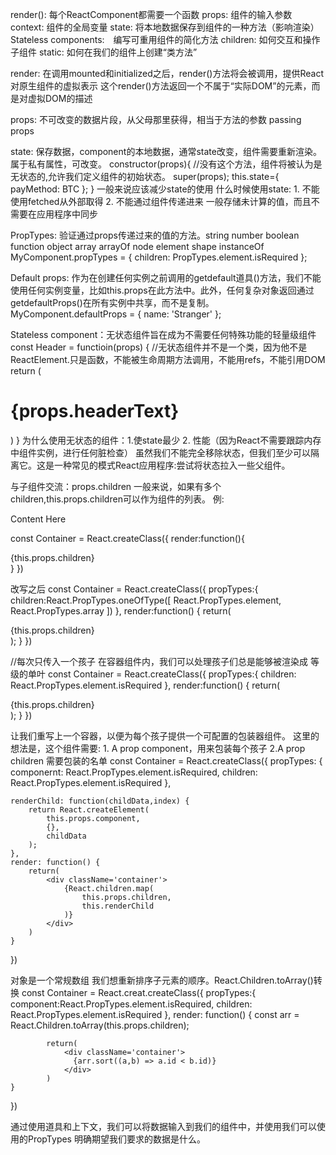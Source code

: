render(): 每个ReactComponent都需要一个函数
props: 组件的输入参数
context: 组件的全局变量
state: 将本地数据保存到组件的一种方法（影响渲染）
Stateless components:　编写可重用组件的简化方法
children: 如何交互和操作子组件
static: 如何在我们的组件上创建“类方法”


render: 在调用mounted和initialized之后，render()方法将会被调用，提供React对原生组件的虚拟表示
这个render()方法返回一个不属于“实际DOM”的元素，而是对虚拟DOM的描述



props: 不可改变的数据片段，从父母那里获得，相当于方法的参数   passing props

state: 保存数据，component的本地数据，通常state改变，组件需要重新渲染。属于私有属性，可改变。
  constructor(props){ //没有这个方法，组件将被认为是无状态的,允许我们定义组件的初始状态。
        super(props);
        this.state={
            payMethod: BTC
        };
    }
一般来说应该减少state的使用
什么时候使用state: 1. 不能使用fetched从外部取得 2. 不能通过组件传递进来
一般存储未计算的值，而且不需要在应用程序中同步


PropTypes: 验证通过props传递过来的值的方法。string number boolean function object array arrayOf node element shape instanceOf
MyComponent.propTypes = {
  children: PropTypes.element.isRequired
};

Default props: 作为在创建任何实例之前调用的getdefault道具()方法，我们不能使用任何实例变量，比如this.props在此方法中。此外，任何复杂对象返回通过getdefaultProps()在所有实例中共享，而不是复制。
MyComponent.defaultProps = {
  name: 'Stranger'
};


Stateless component：无状态组件旨在成为不需要任何特殊功能的轻量级组件
const Header = functioin(props) { //无状态组件并不是一个类，因为他不是ReactElement.只是函数，不能被生命周期方法调用，不能用refs，不能引用DOM
    return (<h1>{props.headerText}</h1>)
}
为什么使用无状态的组件：1.使state最少 2. 性能（因为React不需要跟踪内存中组件实例，进行任何脏检查）
虽然我们不能完全移除状态，但我们至少可以隔离它。这是一种常见的模式React应用程序:尝试将状态拉入一些父组件。


与子组件交流：props.children
一般来说，如果有多个children,this.props.children可以作为组件的列表。
例:
<Container>
    <Article headline='An interesting Article'>
      Content Here
    </Article>
</Container>

const Container = React.createClass({
    render:function(){
        <div className='container'>
            {this.props.children}
        </div>
    }
})

改写之后
const Container = React.createClass({
    propTypes:{
        children:React.PropTypes.oneOfType([
            React.PropTypes.element,
            React.PropTypes.array
        ])
    },
    render:function() {
        return(
            <div className='container'>
                {this.props.children}
            </div>
        );
    }
})

//每次只传入一个孩子
在容器组件内，我们可以处理孩子们总是能够被渲染成 等级的单叶
const Container = React.createClass({
    propTypes:{
        children: React.PropTypes.element.isRequired
    },
    render:function() {
        return(
            <div className='container'>
                {this.props.children}
            </div>
        );
    }
})


让我们重写上一个容器，以便为每个孩子提供一个可配置的包装器组件。 这里的想法是，这个组件需要: 1. A prop component，用来包装每个孩子 2.A prop children 需要包装的名单
const Container = React.createClass({
    propTypes: {
        componernt: React.PropTypes.element.isRequired,
        children: React.PropTypes.element.isRequired
    },

    renderChild: function(childData,index) {
        return React.createElement(
            this.props.component,
            {},
            childData
        );
    },
    render: function() {
        return(
            <div className='container'>
                {React.children.map(
                    this.props.children,
                    this.renderChild
                )}
            </div>
        )
    }
})

对象是一个常规数组 我们想重新排序子元素的顺序。React.Children.toArray()转换 
const Container = React.creat.createClass({
    propTypes:{
        component:React.PropTypes.element.isRequired,
        children: React.PropTypes.element.isRequired
    },
    render: function() {
        const arr = 
            React.Children.toArray(this.props.children);

            return(
                <div className='container'>
                  {arr.sort((a,b) => a.id < b.id)}
                </div>
            )
    }
})



通过使用道具和上下文，我们可以将数据输入到我们的组件中，并使用我们可以使用的PropTypes 明确期望我们要求的数据是什么。